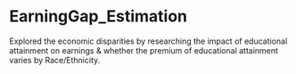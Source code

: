 # EarningGap_Estimation
 Explored the economic disparities by researching the impact of educational attainment on earnings &amp; whether the premium of educational attainment varies by Race/Ethnicity.
